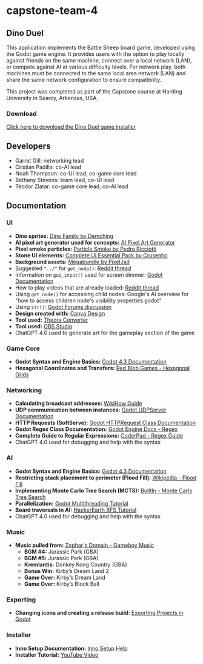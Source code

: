 # capstone-team-4

## Dino Duel

This application implements the Battle Sheep board game, developed using the Godot game engine. It provides users with the option to play locally against friends on the same machine, connect over a local network (LAN), or compete against AI at various difficulty levels. For network play, both machines must be connected to the same local area network (LAN) and share the same network configuration to ensure compatibility.

This project was completed as part of the Capstone course at Harding University in Searcy, Arkansas, USA.

### Download
[Click here to download the Dino Duel game installer](https://www.dropbox.com/scl/fi/lwg6dwpsqz3q77ls9lmtc/dinoduel_Installer.exe?rlkey=pnb8928rqiib9y34i1wjq01gy&st=1oe7p7w5&dl=1)


## Developers
- Garret Gill: networking lead
- Cristian Padilla: co-AI lead
- Noah Thompson: co-UI lead, co-game core lead
- Bethany Stevens: team lead, co-UI lead
- Teodor Zlatar: co-game core lead, co-AI lead

## Documentation

### UI

- **Dino sprites:** [Dino Family by Demching](https://demching.itch.io/dino-family)
- **AI pixel art generator used for concepts:** [AI Pixel Art Generator](https://aipixelartgenerator.com/)
- **Pixel smoke particles:** [Particle Smoke by Pedro Ricciotti](https://pedroricciotti.itch.io/particle-smoke)
- **Stone UI elements:** [Complete UI Essential Pack by Crusenho](https://crusenho.itch.io/complete-ui-essential-pack)
- **Background assets:** [Megabundle by PixelJad](https://pixeljad.itch.io/megabundle)
- Suggested `"../"` for `get_node()`: [Reddit thread](https://www.reddit.com/r/godot/comments/fjp984/get_node_returning_null/?rdt=55697)
- Information on `gui_input()` used for screen dimmer: [Godot Documentation](https://docs.godotengine.org/en/stable/tutorials/inputs/inputevent.html)
- How to play videos that are already loaded: [Reddit thread](https://www.reddit.com/r/godot/comments/pv3irp/loading_videos_into_the_video_player_by_code/?rdt=64730)
- Using `get_node()` for accessing child nodes: Google's AI overview for "how to access children node's visibility properties godot"
- Using `str()`: [Godot Forums discussion](https://godotforums.org/d/32997-int-to-string-conversion)
- **Design created with:** [Canva Design](https://www.canva.com/design/DAGj9bw9zJo/xQANiX6sO9j23dtY35MGXw/edit)
- **Tool used:** [Theora Converter](https://sourceforge.net/projects/theoraconverter/)
- **Tool used:** [OBS Studio](https://obsproject.com/)
- ChatGPT 4.0 used to generate art for the gameplay section of the game

### Game Core

- **Godot Syntax and Engine Basics:** [Godot 4.3 Documentation](https://docs.godotengine.org/en/4.3/)
- **Hexagonal Coordinates and Transfers:** [Red Blob Games - Hexagonal Grids](https://www.redblobgames.com/grids/hexagons/)

### Networking

- **Calculating broadcast addresses:** [WikiHow Guide](https://www.wikihow.com/Calculate-Network-and-Broadcast-Address)
- **UDP communication between instances:** [Godot UDPServer Documentation](https://docs.godotengine.org/en/stable/classes/class_udpserver.html)
- **HTTP Requests (SoftServe):** [Godot HTTPRequest Class Documentation](https://docs.godotengine.org/en/stable/tutorials/networking/http_request_class.html)
- **Godot Regex Class Documentation:** [Godot Engine Docs - Regex](https://docs.godotengine.org/en/stable/classes/class_regex.html)
- **Complete Guide to Regular Expressions:** [CoderPad - Regex Guide](https://coderpad.io/blog/development/the-complete-guide-to-regular-expressions-regex/)
- ChatGPT 4.0 used for debugging and help with the syntax

### AI

- **Godot Syntax and Engine Basics:** [Godot 4.3 Documentation](https://docs.godotengine.org/en/4.3/)
- **Restricting stack placement to perimeter (Flood Fill):** [Wikipedia - Flood Fill](https://en.wikipedia.org/wiki/Flood_fill)
- **Implementing Monte Carlo Tree Search (MCTS):** [BuiltIn - Monte Carlo Tree Search](https://builtin.com/machine-learning/monte-carlo-tree-search)
- **Parallelization:** [Godot Multithreading Tutorial](https://docs.godotengine.org/en/stable/tutorials/performance/using_multiple_threads.html)
- **Board traversals in AI:** [HackerEarth BFS Tutorial](https://www.hackerearth.com/practice/algorithms/graphs/breadth-first-search/tutorial/)
- ChatGPT 4.0 used for debugging and help with the syntax

### Music
- **Music pulled from:** [Zophar's Domain - Gameboy Music](https://www.zophar.net/music/gameboy-gbs)
  - **BGM #4:** Jurassic Park (GBA)
  - **BGM #5:** Jurassic Park (GBA)
  - **Kremlantis:** Donkey Kong Country (GBA)
  - **Bonus Win:** Kirby’s Dream Land 2
  - **Game Over:** Kirby’s Dream Land
  - **Game Over:** Kirby’s Block Ball

### Exporting

- **Changing icons and creating a release build:** [Exporting Projects in Godot](https://docs.godotengine.org/en/latest/tutorials/export/exporting_projects.html)

### Installer

- **Inno Setup Documentation:** [Inno Setup Help](https://jrsoftware.org/ishelp/index.php?topic=languagessection)
- **Installer Tutorial:** [YouTube Video](https://www.youtube.com/watch?v=4s4rP9GYH0o)
